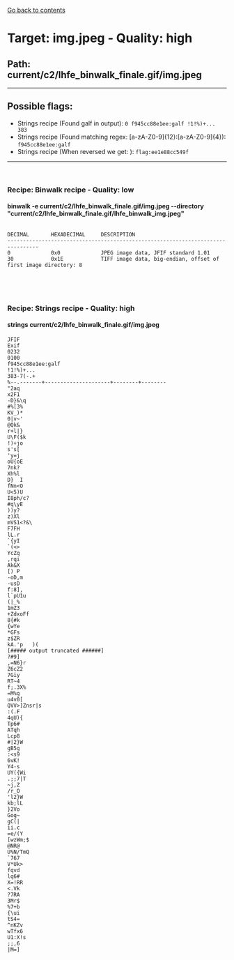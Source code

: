 [Go back to contents](../../../contents.md)  
# Target: img.jpeg  -  Quality: high  
## Path: current/c2/lhfe_binwalk_finale.gif/img.jpeg  
---  
## Possible flags:  
 - Strings recipe (Found galf in output): ``0
f945cc88e1ee:galf
!1!%)+...
383``  
 - Strings recipe (Found matching regex: [a-zA-Z0-9]{12}:[a-zA-Z0-9]{4}): ``f945cc88e1ee:galf``  
 - Strings recipe (When reversed we get: ): ``flag:ee1e88cc549f``  
  
---  
&nbsp;  
### Recipe: Binwalk recipe - Quality: low  
#### binwalk -e current/c2/lhfe_binwalk_finale.gif/img.jpeg --directory "current/c2/lhfe_binwalk_finale.gif/lhfe_binwalk_img.jpeg"  
```  
  
DECIMAL       HEXADECIMAL     DESCRIPTION  
--------------------------------------------------------------------------------  
0             0x0             JPEG image data, JFIF standard 1.01  
30            0x1E            TIFF image data, big-endian, offset of first image directory: 8  
  
  
```  
&nbsp;  
  
### Recipe: Strings recipe - Quality: high  
#### strings current/c2/lhfe_binwalk_finale.gif/img.jpeg  
```  
JFIF  
Exif  
0232  
0100  
f945cc88e1ee:galf  
!1!%)+...  
383-7(-.+  
%--.-------+---------------------+--------+--------  
"2aq  
x2F1  
-D}&\q  
#%[3%  
KV_)*  
0|v~'  
@Qk&  
r+l|}  
U\F($k  
!)+jo  
s's[  
'y=j  
oU{oE  
7nk?  
Xh%l  
D}	I  
fNn<O  
U<5)U  
I8ph/c?  
#q\yE  
))y?  
z)Xl  
mVS1<?&\  
F7FH  
lL.r  
`{yI  
`(<>  
YcZq  
,rqi  
Ak&X  
[) P  
-oD,m  
-usD  
f:8],  
l`pU1u  
(|_%  
1mZ3  
+ZdxoFf  
8{#k  
{wYe  
*GFs  
z$ZR  
kA.'p	)(  
[##### output truncated ######]  
?#9]  
,=N6}r  
Z6cZ2  
7Giy  
RT~4  
f;.3X%  
=M%g  
u4v0[  
QVV>]Znsr|s  
:(.F  
4qU){  
Tp6#  
ATqh  
Lcp8  
#|2}W  
gB5g  
:<s9  
6vK!  
Y4-s  
UY({Wi  
.;;7|T  
~j,Z  
/r_O  
'l2}W  
kb;lL  
}2Vo  
Gog~  
gC(|  
ii.c  
=e/(Y  
[wzWm;$  
@NR@  
U%N/TmQ  
`767  
V*Uk>  
fqvd  
lq6#  
X=!RR  
<.Vk  
?7RA  
3Mr$  
%7+b  
{\ui  
tS4=  
^nKZv  
wTfx6  
U1:X!s  
;;,6  
|M=]  
  
```  
&nbsp;  
